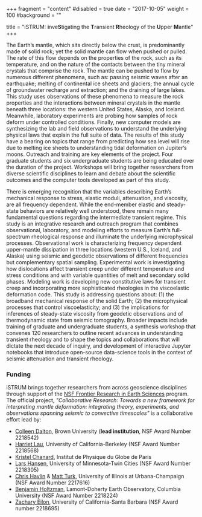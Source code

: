 +++
fragment = "content"
#disabled = true
date = "2017-10-05"
weight = 100
#background = ""

title = "iSTRUM: **i**nve**S**tigating the **T**ransient **R**heology of the **U**pper **M**antle"
+++

The Earth’s mantle, which sits directly below the crust, is predominantly made of solid rock; yet the solid mantle can flow when pushed or pulled. The rate of this flow depends on the properties of the rock, such as its temperature, and on the nature of the contacts between the tiny mineral crystals that comprise the rock. The mantle can be pushed to flow by numerous different phenomena, such as: passing seismic waves after an earthquake; melting of continental ice sheets and glaciers; the annual cycle of groundwater recharge and extraction; and the draining of large lakes. This study uses observations of these phenomena to measure the rock properties and the interactions between mineral crystals in the mantle beneath three locations: the western United States, Alaska, and Iceland. Meanwhile, laboratory experiments are probing how samples of rock deform under controlled conditions. Finally, new computer models are synthesizing the lab and field observations to understand the underlying physical laws that explain the full suite of data. The results of this study have a bearing on topics that range from predicting how sea level will rise due to melting ice sheets to understanding tidal deformation on Jupiter’s moons. Outreach and training are key elements of the project. Four graduate students and six undergraduate students are being educated over the duration of the project. Workshops will bring together researchers from diverse scientific disciplines to learn and debate about the scientific outcomes and the computer tools developed as part of this study.

There is emerging recognition that the variables describing Earth’s mechanical response to stress, elastic moduli, attenuation, and viscosity, are all frequency dependent. While the end-member elastic and steady-state behaviors are relatively well understood, there remain many fundamental questions regarding the intermediate transient regime. This study is an integrative research and outreach program that combines observational, laboratory, and modeling efforts to measure Earth’s full-spectrum rheological response and illuminate the underlying microphysical processes. Observational work is characterizing frequency dependent upper-mantle dissipation in three locations (western U.S., Iceland, and Alaska) using seismic and geodetic observations of different frequencies but complementary spatial sampling. Experimental work is investigating how dislocations affect transient creep under different temperature and stress conditions and with variable quantities of melt and secondary solid phases. Modeling work is developing new constitutive laws for transient creep and incorporating more sophisticated rheologies in the viscoelastic deformation code. This study is addressing questions about: (1) the broadband mechanical response of the solid Earth; (2) the microphysical processes that control viscoelasticity; and (3) the implications for inferences of steady-state viscosity from geodetic observations and of thermodynamic state from seismic tomography. Broader impacts include training of graduate and undergraduate students, a synthesis workshop that convenes 120 researchers to outline recent advances in understanding transient rheology and to shape the topics and collaborations that will dictate the next decade of inquiry, and development of interactive Jupyter notebooks that introduce open-source data-science tools in the context of seismic attenuation and transient rheology.

### Funding

iSTRUM brings together researchers from across geoscience disciplines through support of the [NSF Frontier Research in Earth Sciences](https://beta.nsf.gov/funding/opportunities/frontier-research-earth-sciences-fres) program. The official project, *"Collaborative Research: Towards a new framework for interpreting mantle deformation: integrating theory, experiments, and observations spanning seismic to convective timescales"* is a collaborative effort lead by:

* [Colleen Dalton](https://deeps.brown.edu/people/colleen-dalton), Brown University (**lead institution**, NSF Award Number 2218542)
* [Harriet Lau](https://harrietlau.github.io/), University of California-Berkeley (NSF Award Number 2218568)
* [Kristel Chanard](http://kristelchanard.weebly.com/), Institut de Physique du Globe de Paris
* [Lars Hansen](https://cse.umn.edu/esci/lars-hansen), University of Minnesota-Twin Cities (NSF Award Number 2218305)
* [Chris Havlin](https://ischool.illinois.edu/people/chris-havlin) & [Matt Turk](https://matthewturk.github.io/), University of Illinois at Urbana-Champaign (NSF Award Number 2217616)
* [Benjamin Holtzman](https://www.ldeo.columbia.edu/~benh/), Lamont-Doherty Earth Observatory, Columbia University (NSF Award Number 2218224)
* [Zachary Eilon](http://zeilon.squarespace.com/), University of California-Santa Barbara (NSF Award number 2218695)
